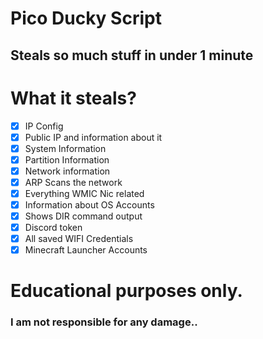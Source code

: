 # Pico Ducky Script
## Steals so much stuff in under 1 minute
# What it steals?
- [x] IP Config
- [x] Public IP and information about it
- [x] System Information
- [x] Partition Information
- [x] Network information
- [x] ARP Scans the network
- [x] Everything WMIC Nic related
- [x] Information about OS Accounts
- [x] Shows DIR command output
- [x] Discord token
- [x] All saved WIFI Credentials
- [x] Minecraft Launcher Accounts
# Educational purposes only.
### I am not responsible for any damage..
